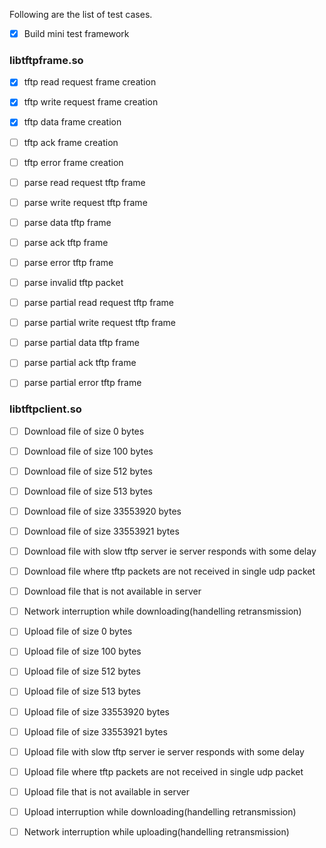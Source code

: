 Following are the list of test cases.

- [X] Build mini test framework

### libtftpframe.so
- [X] tftp read request frame creation
- [X] tftp write request frame creation
- [X] tftp data frame creation
- [ ] tftp ack frame creation
- [ ] tftp error frame creation

- [ ] parse read request tftp frame
- [ ] parse write request tftp frame
- [ ] parse data tftp frame
- [ ] parse ack tftp frame
- [ ] parse error tftp frame

- [ ] parse invalid tftp packet
- [ ] parse partial read request tftp frame
- [ ] parse partial write request tftp frame
- [ ] parse partial data tftp frame
- [ ] parse partial ack tftp frame
- [ ] parse partial error tftp frame

### libtftpclient.so
- [ ] Download file of size 0 bytes
- [ ] Download file of size 100 bytes
- [ ] Download file of size 512 bytes
- [ ] Download file of size 513 bytes
- [ ] Download file of size 33553920 bytes
- [ ] Download file of size 33553921 bytes
- [ ] Download file with slow tftp server ie server responds with some delay
- [ ] Download file where tftp packets are not received in single udp packet
- [ ] Download file that is not available in server
- [ ] Network interruption while downloading(handelling retransmission)

- [ ] Upload file of size 0 bytes
- [ ] Upload file of size 100 bytes
- [ ] Upload file of size 512 bytes
- [ ] Upload file of size 513 bytes
- [ ] Upload file of size 33553920 bytes
- [ ] Upload file of size 33553921 bytes
- [ ] Upload file with slow tftp server ie server responds with some delay
- [ ] Upload file where tftp packets are not received in single udp packet
- [ ] Upload file that is not available in server
- [ ] Upload interruption while downloading(handelling retransmission)
- [ ] Network interruption while uploading(handelling retransmission)
